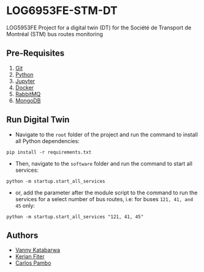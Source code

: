 # LOG6953FE-STM-DT
LOG5953FE Project for a digital twin (DT) for the Société de Transport de Montréal (STM) bus routes monitoring

## Pre-Requisites

1. [Git](https://git-scm.com/)
2. [Python](https://www.python.org/)
3. [Jupyter](https://jupyter.org/)
4. [Docker](https://www.docker.com/)
5. [RabbitMQ](https://www.rabbitmq.com/)
6. [MongoDB](https://www.mongodb.com/)

## Run Digital Twin

- Navigate to the `root` folder of the project and run the command to install all Python dependencies:
```
pip install -r requirements.txt
```

- Then, navigate to the `software` folder and run the command to start all services:
```
python -m startup.start_all_services
```

- or, add the parameter after the module script to the command to run the services for a select number of bus routes, i.e: for buses `121, 41, and 45` only:
```
python -m startup.start_all_services "121, 41, 45"
```

## Authors

- [Vanny Katabarwa](mailto:vanny-nicole.kayirangwa-katabarwa@polymtl.ca?subject[Github]%LOG6953FE-STM-Digital%Twin)
- [Kerian Fiter](mailto:kerian.fiter@polymtl.ca?subject[Github]%LOG6953FE-STM-Digital%Twin)
- [Carlos Pambo](mailto:carlos.pambo@polymtl.ca?subject[Github]%LOG6953FE-STM-Digital%Twin)